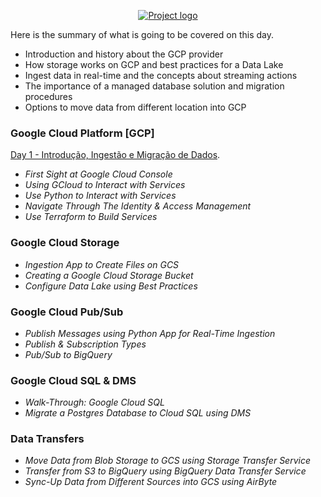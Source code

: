 <p align="center">
  <a href="" rel="noopener">
    <img src="https://github.com/owshq-plumbers/trn-cc-bg-gcp/blob/main/images/day1-summary.png" alt="Project logo">
 </a>
</p>


Here is the summary of what is going to be covered on this day.

* Introduction and history about the GCP provider
* How storage works on GCP and best practices for a Data Lake
* Ingest data in real-time and the concepts about streaming actions
* The importance of a managed database solution and migration procedures
* Options to move data from different location into GCP


### Google Cloud Platform [GCP]
[Day 1 - Introdução, Ingestão e Migração de Dados](https://github.com/owshq-plumbers/trn-cc-bg-gcp/blob/main/docs/d1.1_gcp_introduction.excalidraw.png).

- *First Sight at Google Cloud Console*
- *Using GCloud to Interact with Services*
- *Use Python to Interact with Services*
- *Navigate Through The Identity & Access Management*
- *Use Terraform to Build Services*

### Google Cloud Storage

- *Ingestion App to Create Files on GCS*
- *Creating a Google Cloud Storage Bucket*
- *Configure Data Lake using Best Practices*


### Google Cloud Pub/Sub

- *Publish Messages using Python App for Real-Time Ingestion*
- *Publish & Subscription Types*
- *Pub/Sub to BigQuery*

### Google Cloud SQL & DMS

- *Walk-Through: Google Cloud SQL*
- *Migrate a Postgres Database to Cloud SQL using DMS*

### Data Transfers

- *Move Data from Blob Storage to GCS using Storage Transfer Service*
- *Transfer from S3 to BigQuery using BigQuery Data Transfer Service*
- *Sync-Up Data from Different Sources into GCS using AirByte*
